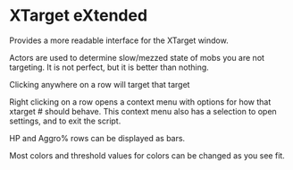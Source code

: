 # XTarget eXtended

Provides a more readable interface for the XTarget window.


Actors are used to determine slow/mezzed state of mobs you are not targeting.  It is not perfect, but it is better than nothing.


​Clicking anywhere on a row will target that target


Right clicking on a row opens a context menu with options for how that xtarget # should behave.  This context menu also has a selection to open settings, and to exit the script.


HP and Aggro% rows can be displayed as bars.


Most colors and threshold values for colors can be changed as you see fit.
